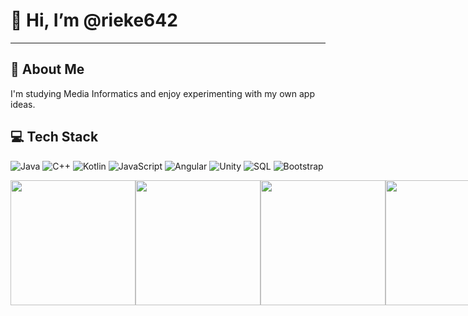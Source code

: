 # 🦭 Hi, I’m @rieke642

---

## 👀 About Me
I'm studying Media Informatics and enjoy experimenting with my own app ideas.

## 💻 Tech Stack
![Java](https://img.shields.io/badge/Java-%23ED8B00.svg?style=for-the-badge&logo=openjdk&logoColor=white)
![C++](https://img.shields.io/badge/C++-%2300599C.svg?style=for-the-badge&logo=c%2B%2B&logoColor=white)
![Kotlin](https://img.shields.io/badge/Kotlin-%230095D5.svg?style=for-the-badge&logo=kotlin&logoColor=white)
![JavaScript](https://img.shields.io/badge/JavaScript-%23F7DF1E.svg?style=for-the-badge&logo=javascript&logoColor=black)
![Angular](https://img.shields.io/badge/Angular-%23DD0031.svg?style=for-the-badge&logo=angular&logoColor=white)
![Unity](https://img.shields.io/badge/Unity-%23000000.svg?style=for-the-badge&logo=unity&logoColor=white)
![SQL](https://img.shields.io/badge/SQL-%234F5B93.svg?style=for-the-badge&logo=mysql&logoColor=white)
![Bootstrap](https://img.shields.io/badge/Bootstrap-%238A32B9.svg?style=for-the-badge&logo=bootstrap&logoColor=white)

<div style="display: flex; justify-content: space-between;">
    <img src="https://media2.giphy.com/media/v1.Y2lkPTc5MGI3NjExeW8zenEwZnN3bXNkYnQ0MnlhbXJtNzNudHpmZTg3ZzY0ZGF3eGFqbSZlcD12MV9pbnRlcm5hbF9naWZfYnlfaWQmY3Q9Zw/NVQ9qp42uN13oog0nI/giphy.webp" height="200" />
    <img src="https://media3.giphy.com/media/v1.Y2lkPTc5MGI3NjExZjJzNGRwNW05cDRjejA0cTJhY3NiemxoeThwd2E1dGYwNjdtZWs2eCZlcD12MV9pbnRlcm5hbF9naWZfYnlfaWQmY3Q9Zw/H3CViADSOAHdK/giphy.webp" height="200" />
    <img src="https://media2.giphy.com/media/v1.Y2lkPTc5MGI3NjExNmZlNDdtbTU1dmgyaGticXo5NXp1MHYxNHBlb2tiMG9semUxYTY1dyZlcD12MV9pbnRlcm5hbF9naWZfYnlfaWQmY3Q9Zw/s0k30jjI04THq/giphy.webp" height="200" />
    <img src="https://media4.giphy.com/media/v1.Y2lkPTc5MGI3NjExOXlzenFzeDR6a3BrN3dvZ3lucms0dTA1dHR6aTc5cHFiNGc1MWdiayZlcD12MV9pbnRlcm5hbF9naWZfYnlfaWQmY3Q9Zw/Px7FQJqhWTGaA/giphy.webp" height="200" />
</div>

